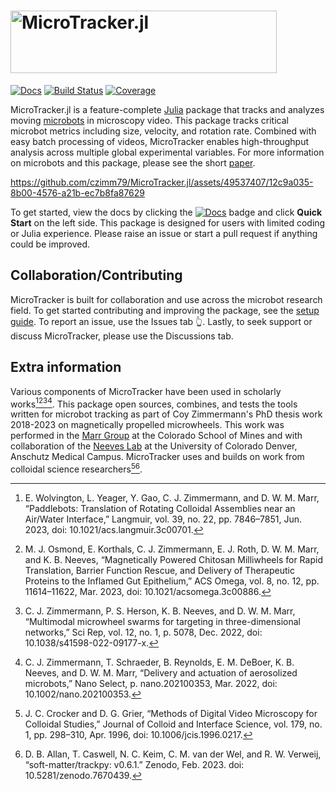 <h1><img alt="MicroTracker.jl" src="https://github.com/czimm79/MicroTracker.jl/assets/49537407/e721bd0c-1df8-42be-825f-2bbc51f2cf47" width=426 height=100 ></h1>

[![Docs](https://img.shields.io/badge/docs-latest-blue.svg)](https://czimm79.github.io/MicroTracker.jl/dev/)
[![Build Status](https://github.com/czimm79/MicroTracker.jl/actions/workflows/CI.yml/badge.svg?branch=master)](https://github.com/czimm79/MicroTracker.jl/actions/workflows/CI.yml?query=branch%3Amaster)
[![Coverage](https://codecov.io/gh/czimm79/MicroTracker.jl/branch/master/graph/badge.svg)](https://codecov.io/gh/czimm79/MicroTracker.jl)

MicroTracker.jl is a feature-complete [Julia](https://julialang.org/) package that tracks and analyzes moving [microbots](https://www.nature.com/articles/s41467-020-19322-7) in microscopy video. This package tracks critical microbot metrics including size, velocity, and rotation rate. Combined with easy batch processing of videos, MicroTracker enables high-throughput analysis across multiple global experimental variables. For more information on microbots and this package, please see the short [paper](https://github.com/czimm79/MicroTracker.jl/blob/master/paper/paper.md).

https://github.com/czimm79/MicroTracker.jl/assets/49537407/12c9a035-8b00-4576-a21b-ec7b8fa87629

To get started, view the docs by clicking the [![Docs](https://img.shields.io/badge/docs-latest-blue.svg)](https://czimm79.github.io/MicroTracker.jl/dev/) badge and click **Quick Start** on the left side. This package is designed for users with limited coding or Julia experience. Please raise an issue or start a pull request if anything could be improved.

## Collaboration/Contributing
MicroTracker is built for collaboration and use across the microbot research field. To get started contributing and improving the package, see the [setup guide](https://czimm79.github.io/MicroTracker.jl/dev/settingupdev/). To report an issue, use the Issues tab 👆. Lastly, to seek support or discuss MicroTracker, please use the Discussions tab.

## Extra information
Various components of MicroTracker have been used in scholarly works[^1][^2][^3][^4]. This package open sources, combines, and tests the tools written for microbot tracking as part of Coy Zimmermann's PhD thesis work 2018-2023 on magnetically propelled microwheels. This work was performed in the [Marr Group](https://chemeng.mines.edu/project/marr-david/) at the Colorado School of Mines and with collaboration of the [Neeves Lab](https://neeveslab.com/) at the University of Colorado Denver, Anschutz Medical Campus. MicroTracker uses and builds on work from colloidal science researchers[^5][^6].

[^1]: E. Wolvington, L. Yeager, Y. Gao, C. J. Zimmermann, and D. W. M. Marr, “Paddlebots: Translation of Rotating Colloidal Assemblies near an Air/Water Interface,” Langmuir, vol. 39, no. 22, pp. 7846–7851, Jun. 2023, doi: 10.1021/acs.langmuir.3c00701.
[^2]: M. J. Osmond, E. Korthals, C. J. Zimmermann, E. J. Roth, D. W. M. Marr, and K. B. Neeves, “Magnetically Powered Chitosan Milliwheels for Rapid Translation, Barrier Function Rescue, and Delivery of Therapeutic Proteins to the Inflamed Gut Epithelium,” ACS Omega, vol. 8, no. 12, pp. 11614–11622, Mar. 2023, doi: 10.1021/acsomega.3c00886.
[^3]: C. J. Zimmermann, P. S. Herson, K. B. Neeves, and D. W. M. Marr, “Multimodal microwheel swarms for targeting in three-dimensional networks,” Sci Rep, vol. 12, no. 1, p. 5078, Dec. 2022, doi: 10.1038/s41598-022-09177-x.
[^4]: C. J. Zimmermann, T. Schraeder, B. Reynolds, E. M. DeBoer, K. B. Neeves, and D. W. M. Marr, “Delivery and actuation of aerosolized microbots,” Nano Select, p. nano.202100353, Mar. 2022, doi: 10.1002/nano.202100353.
[^5]: J. C. Crocker and D. G. Grier, “Methods of Digital Video Microscopy for Colloidal Studies,” Journal of Colloid and Interface Science, vol. 179, no. 1, pp. 298–310, Apr. 1996, doi: 10.1006/jcis.1996.0217.
[^6]: D. B. Allan, T. Caswell, N. C. Keim, C. M. van der Wel, and R. W. Verweij, “soft-matter/trackpy: v0.6.1.” Zenodo, Feb. 2023. doi: 10.5281/zenodo.7670439.

